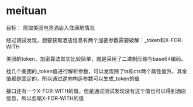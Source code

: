 # meituan
目标： 爬取美团电竞酒店入住满房情况

经过调试发现，想要获取酒店信息有两个加密参数需要破解：_token和X-FOR-WITH


美团的token，加密算法其实比较简单，就是采用了二进制压缩与base64编码。

找几个美团的_token值进行解析参数，可以发现除了ts和cts两个属性值外，其余值都是固定的，所以通过逆向构造参数可以生成_token的值

接口还有一个X-FOR-WITH的值，但是通过测试发现没有这个值也可以得到酒店信息，所以忽略X-FOR-WITH的值
